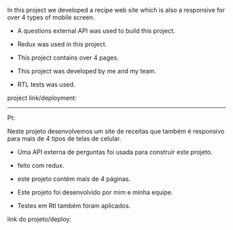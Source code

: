 In this project we developed a recipe web site which is also a responsive for over 4 types of mobile screen.

- A questions external API was used to build this project.

- Redux was used in this project.

- This project contains over 4 pages.

- This project was developed by me and my team.

- RTL tests was used.

project link/deployment: 



------------------------------------

Pt:


Neste projeto desenvolvemos um site de receitas que também é responsivo para mais de 4 tipos de telas de celular.

- Uma API externa de perguntas foi usada para construir este projeto.

- feito com redux.

- este projeto contém mais de 4 páginas.

- Este projeto foi desenvolvido por mim e minha equipe.

- Testes em Rtl também foram aplicados.

link do projeto/deploy: 
